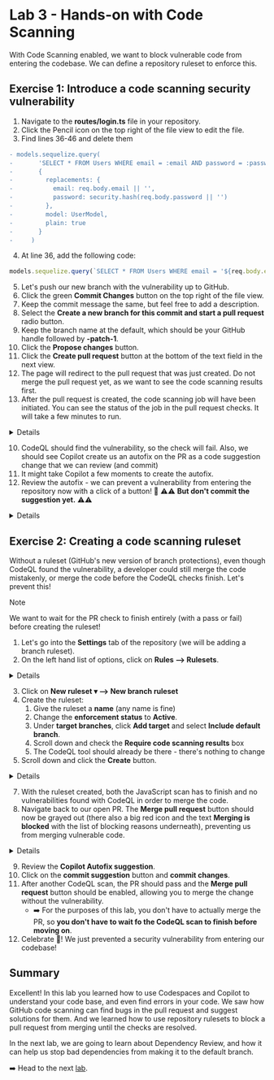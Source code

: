 # Lab 3 - Hands-on with Code Scanning

With Code Scanning enabled, we want to block vulnerable code from entering the codebase. We can define a repository ruleset to enforce this.

## Exercise 1: Introduce a code scanning security vulnerability

1. Navigate to the **routes/login.ts** file in your repository.
2. Click the Pencil icon on the top right of the file view to edit the file.
3. Find lines 36-46 and delete them

```diff
- models.sequelize.query(
-       'SELECT * FROM Users WHERE email = :email AND password = :password AND deletedAt IS NULL',
-       {
-         replacements: {
-           email: req.body.email || '',
-           password: security.hash(req.body.password || '')
-         },
-         model: UserModel,
-         plain: true
-       }
-     )
```

4. At line 36, add the following code:

```javascript
models.sequelize.query(`SELECT * FROM Users WHERE email = '${req.body.email || ''}' AND password = '${security.hash(req.body.password || '')}' AND deletedAt IS NULL`, { model: UserModel, plain: true })
```

5. Let's push our new branch with the vulnerability up to GitHub.
6. Click the green **Commit Changes** button on the top right of the file view.
7. Keep the commit message the same, but feel free to add a description.
8. Select the **Create a new branch for this commit and start a pull request** radio button.
9. Keep the branch name at the default, which should be your GitHub handle followed by **-patch-1**.
10. Click the **Propose changes** button.
11. Click the **Create pull request** button at the bottom of the text field in the next view.
12. The page will redirect to the pull request that was just created. Do not merge the pull request yet, as we want to see the code scanning results first.
13. After the pull request is created, the code scanning job will have been initiated. You can see the status of the job in the pull request checks. It will take a few minutes to run.

<details>

  ![image](images/lab-3-1-3.png)
</details>

10. CodeQL should find the vulnerability, so the check will fail. Also, we should see Copilot create us an autofix on the PR as a code suggestion change that we can review (and commit)
11. It might take Copilot a few moments to create the autofix.
12. Review the autofix - we can prevent a vulnerability from entering the repository now with a click of a button! 🎉 ⚠️⚠️ **But don't commit the suggestion yet.** ⚠️⚠️

<details>

  ![image](images/lab-3-1-4.png)
</details>

## Exercise 2: Creating a code scanning ruleset

Without a ruleset (GitHub's new version of branch protections), even though CodeQL found the vulnerability, a developer could still merge the code mistakenly, or merge the code before the CodeQL checks finish. Let's prevent this!

> [!NOTE]  
> We want to wait for the PR check to finish entirely (with a pass or fail) before creating the ruleset!

1. Let's go into the **Settings** tab of the repository (we will be adding a branch ruleset).
2. On the left hand list of options, click on **Rules --> Rulesets**.

<details>

  ![image](images/lab-3-2-1.png)
</details>

3. Click on **New ruleset ▾ --> New branch ruleset**
4. Create the ruleset:
    1. Give the ruleset a **name** (any name is fine)
    2. Change the **enforcement status** to **Active**.
    3. Under **target branches**, click **Add target** and select **Include default branch**.
    4. Scroll down and check the **Require code scanning results** box
    5. The CodeQL tool should already be there - there's nothing to change
5. Scroll down and click the **Create** button.

<details>

  ![image](images/lab-3-2-2.png)
</details>

7. With the ruleset created, both the JavaScript scan has to finish and no vulnerabilities found with CodeQL in order to merge the code.
8. Navigate back to our open PR. The **Merge pull request** button should now be grayed out (there also a big red icon and the text **Merging is blocked** with the list of blocking reasons underneath), preventing us from merging vulnerable code.

<details>

  ![image](images/lab-3-2-3.png)
</details>

9. Review the **Copilot Autofix suggestion**.
10. Click on the **commit suggestion** button and **commit changes**.
11. After another CodeQL scan, the PR should pass and the **Merge pull request** button should be enabled, allowing you to merge the change without the vulnerability.
    - ➡️ For the purposes of this lab, you don't have to actually merge the PR, so **you don't have to wait fo the CodeQL scan to finish before moving on**.
12. Celebrate 🎉! We just prevented a security vulnerability from entering our codebase!

## Summary

Excellent!  In this lab you learned how to use Codespaces and Copilot to understand your code base, and even find errors in your code. We saw how GitHub code scanning can find bugs in the pull request and suggest solutions for them. And we learned how to use repository rulesets to block a pull request from merging until the checks are resolved.

In the next lab, we are going to learn about Dependency Review, and how it can help us stop bad dependencies from making it to the default branch.

➡️ Head to the next [lab](lab4.md).
